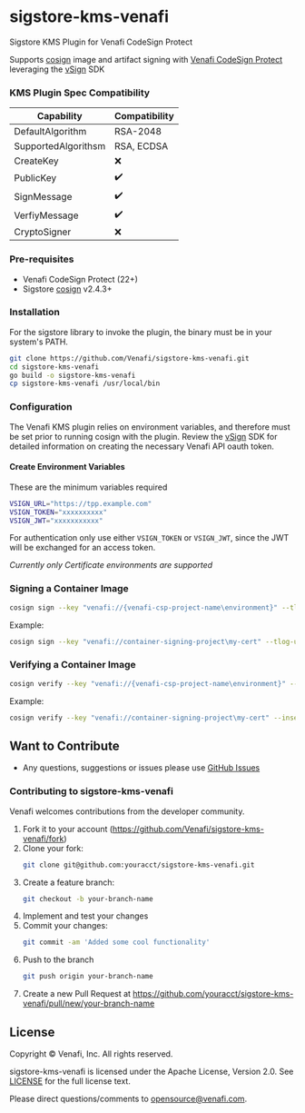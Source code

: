 # sigstore-kms-venafi
Sigstore KMS Plugin for Venafi CodeSign Protect

Supports [cosign](https://github.com/sigstore/cosign) image and artifact signing with [Venafi CodeSign Protect](https://venafi.com/codesign-protect/) leveraging the [vSign](https://github.com/Venafi/vsign) SDK

### KMS Plugin Spec Compatibility
| Capability | Compatibility |
| ---------- | ------------- |
| DefaultAlgorithm | RSA-2048 |
| SupportedAlgorithsm | RSA, ECDSA |
| CreateKey | :x: |
| PublicKey | :heavy_check_mark: |
| SignMessage | :heavy_check_mark: |
| VerfiyMessage | :heavy_check_mark: |
| CryptoSigner | :x: |


### Pre-requisites
* Venafi CodeSign Protect (22+)
* Sigstore [cosign](https://github.com/sigstore/cosign) v2.4.3+

### Installation

For the sigstore library to invoke the plugin, the binary must be in your system's PATH.

```sh
git clone https://github.com/Venafi/sigstore-kms-venafi.git
cd sigstore-kms-venafi
go build -o sigstore-kms-venafi
cp sigstore-kms-venafi /usr/local/bin
```

### Configuration

The Venafi KMS plugin relies on environment variables, and therefore must be set prior to running cosign with the plugin.  Review the [vSign](https://github.com/Venafi/vsign) SDK for detailed information on creating the necessary Venafi API oauth token.

#### Create Environment Variables

These are the minimum variables required

```sh
VSIGN_URL="https://tpp.example.com"
VSIGN_TOKEN="xxxxxxxxxx"
VSIGN_JWT="xxxxxxxxxxx"
```

For authentication only use either `VSIGN_TOKEN` or `VSIGN_JWT`, since the JWT will be exchanged for an access token.

*Currently only Certificate environments are supported*

### Signing a Container Image

```sh
cosign sign --key "venafi://{venafi-csp-project-name\environment}" --tlog-upload=false my-org-repo/my-image:v1
```

Example:

```sh
cosign sign --key "venafi://container-signing-project\my-cert" --tlog-upload=false my-org-repo/my-image:v1
```

### Verifying a Container Image

```sh
cosign verify --key "venafi://{venafi-csp-project-name\environment}" --insecure-ignore-tlog=true my-org-repo/my-image:v1
```

Example:

```sh
cosign verify --key "venafi://container-signing-project\my-cert" --insecure-ignore-tlog=true my-org-repo/my-image:v1
```

## Want to Contribute

* Any questions, suggestions or issues please use [GitHub Issues](https://github.com/Venafi/sigstore-kms-venafi/issues)

### Contributing to sigstore-kms-venafi

Venafi welcomes contributions from the developer community.

1. Fork it to your account (https://github.com/Venafi/sigstore-kms-venafi/fork)
2. Clone your fork:
   ```sh
   git clone git@github.com:youracct/sigstore-kms-venafi.git
   ```
3. Create a feature branch:
   ```sh
   git checkout -b your-branch-name
   ```
4. Implement and test your changes
5. Commit your changes:
   ```sh
   git commit -am 'Added some cool functionality'
   ```
6. Push to the branch
   ```sh
   git push origin your-branch-name
   ```
7. Create a new Pull Request at https://github.com/youracct/sigstore-kms-venafi/pull/new/your-branch-name

## License

Copyright &copy; Venafi, Inc. All rights reserved.

sigstore-kms-venafi is licensed under the Apache License, Version 2.0. See [LICENSE](./LICENSE) for the full license text.

Please direct questions/comments to opensource@venafi.com.